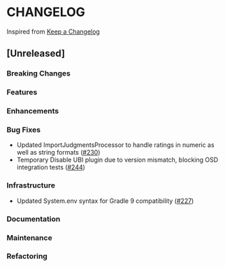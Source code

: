 # CHANGELOG

Inspired from [Keep a Changelog](https://keepachangelog.com/en/1.0.0/)

## [Unreleased]

### Breaking Changes

### Features

### Enhancements

### Bug Fixes
* Updated ImportJudgmentsProcessor to handle ratings in numeric as well as string formats ([#230](https://github.com/opensearch-project/search-relevance/pull/230))
* Temporary Disable UBI plugin due to version mismatch, blocking OSD integration tests ([#244](https://github.com/opensearch-project/search-relevance/pull/244))

### Infrastructure
* Updated System.env syntax for Gradle 9 compatibility ([#227](https://github.com/opensearch-project/search-relevance/pull/227))

### Documentation

### Maintenance

### Refactoring
